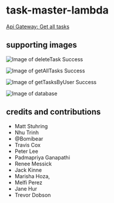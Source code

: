 # task-master-lambda
[Api Gateway: Get all tasks](https://rulf20aywd.execute-api.us-west-2.amazonaws.com/dev/tasks/)

## supporting images

![Image of deleteTask Success](..\resources\testingdeleteTask.JPG)

![Image of getAllTasks Success](..\resources\testingGetAllTasks.JPG)

![Image of getTasksByUser Success](..\resources\testingGetAllUserTasks.JPG)

![Image of database](..\resources\db.JPG)

## credits and contributions
- Matt Stuhring
- Nhu Trinh
- @Bomibear
- Travis Cox
- Peter Lee
- Padmapriya Ganapathi
- Renee Messick
- Jack Kinne
- Marisha Hoza,
- Melfi Perez
- Jane Hur
- Trevor Dobson
